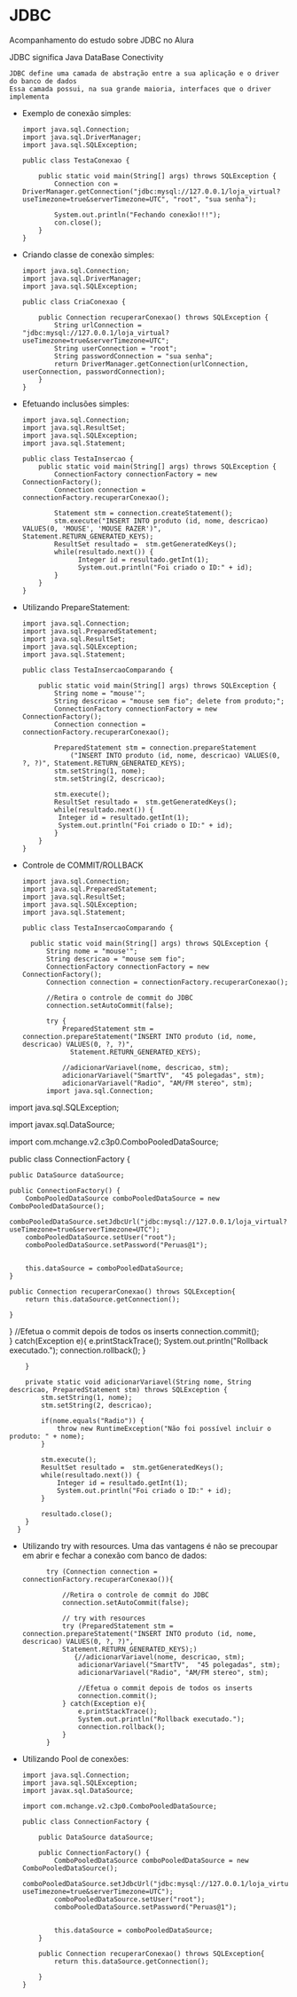 # JDBC

Acompanhamento do estudo sobre JDBC no Alura

JDBC significa Java DataBase Conectivity

    JDBC define uma camada de abstração entre a sua aplicação e o driver do banco de dados
    Essa camada possui, na sua grande maioria, interfaces que o driver implementa


- Exemplo de conexão simples:

      import java.sql.Connection;
      import java.sql.DriverManager;
      import java.sql.SQLException;

      public class TestaConexao {

	      public static void main(String[] args) throws SQLException {
		      Connection con = DriverManager.getConnection("jdbc:mysql://127.0.0.1/loja_virtual?useTimezone=true&serverTimezone=UTC", "root", "sua senha");

		      System.out.println("Fechando conexão!!!"); 
		      con.close();	
          }
      }

- Criando classe de conexão simples:

      import java.sql.Connection;
      import java.sql.DriverManager;
      import java.sql.SQLException;

      public class CriaConexao {

	      public Connection recuperarConexao() throws SQLException {
		      String urlConnection = 	"jdbc:mysql://127.0.0.1/loja_virtual?useTimezone=true&serverTimezone=UTC";
		      String userConnection = "root";
		      String passwordConnection = "sua senha";
		      return DriverManager.getConnection(urlConnection, userConnection, passwordConnection); 
	      }
      }

- Efetuando inclusões simples:

      import java.sql.Connection;
      import java.sql.ResultSet;
      import java.sql.SQLException;
      import java.sql.Statement;

      public class TestaInsercao {
          public static void main(String[] args) throws SQLException {
	          ConnectionFactory connectionFactory = new ConnectionFactory();
	          Connection connection = connectionFactory.recuperarConexao(); 
		
	          Statement stm = connection.createStatement();
	          stm.execute("INSERT INTO produto (id, nome, descricao) VALUES(0, 'MOUSE', 'MOUSE RAZER')", Statement.RETURN_GENERATED_KEYS);
	          ResultSet resultado =  stm.getGeneratedKeys();
	          while(resultado.next()) {
	                Integer id = resultado.getInt(1);
	                System.out.println("Foi criado o ID:" + id);
	          }        
	      } 
      }	

- Utilizando PrepareStatement:

      import java.sql.Connection;
      import java.sql.PreparedStatement;
      import java.sql.ResultSet;
      import java.sql.SQLException;
      import java.sql.Statement;

      public class TestaInsercaoComparando {

	      public static void main(String[] args) throws SQLException {
		      String nome = "mouse'";
		      String descricao = "mouse sem fio"; delete from produto;";
		      ConnectionFactory connectionFactory = new ConnectionFactory();
		      Connection connection = connectionFactory.recuperarConexao(); 
				
		      PreparedStatement stm = connection.prepareStatement
		          ("INSERT INTO produto (id, nome, descricao) VALUES(0, ?, ?)", Statement.RETURN_GENERATED_KEYS);
		      stm.setString(1, nome);
		      stm.setString(2, descricao);
		
		      stm.execute();
		      ResultSet resultado =  stm.getGeneratedKeys();
		      while(resultado.next()) {
		   	   Integer id = resultado.getInt(1);
		   	   System.out.println("Foi criado o ID:" + id);
		      }        
	      }
      }

- Controle de COMMIT/ROLLBACK

      import java.sql.Connection;
      import java.sql.PreparedStatement;
      import java.sql.ResultSet;
      import java.sql.SQLException;
      import java.sql.Statement;

      public class TestaInsercaoComparando {

      	public static void main(String[] args) throws SQLException {
      		String nome = "mouse'";
      		String descricao = "mouse sem fio";
      		ConnectionFactory connectionFactory = new ConnectionFactory();
      		Connection connection = connectionFactory.recuperarConexao(); 
      
      		//Retira o controle de commit do JDBC
      		connection.setAutoCommit(false);
      
      		try {
      			PreparedStatement stm = connection.prepareStatement("INSERT INTO produto (id, nome, descricao) VALUES(0, ?, ?)",
			      Statement.RETURN_GENERATED_KEYS);
			
      			//adicionarVariavel(nome, descricao, stm);	
      			adicionarVariavel("SmartTV",  "45 polegadas", stm);
      			adicionarVariavel("Radio", "AM/FM stereo", stm);
			import java.sql.Connection;
import java.sql.SQLException;

import javax.sql.DataSource;

import com.mchange.v2.c3p0.ComboPooledDataSource;

public class ConnectionFactory {

	public DataSource dataSource;
	
	public ConnectionFactory() {
		ComboPooledDataSource comboPooledDataSource = new ComboPooledDataSource();
		comboPooledDataSource.setJdbcUrl("jdbc:mysql://127.0.0.1/loja_virtual?useTimezone=true&serverTimezone=UTC");
		comboPooledDataSource.setUser("root");
		comboPooledDataSource.setPassword("Peruas@1");
		
		
		this.dataSource = comboPooledDataSource; 
	}
	
	public Connection recuperarConexao() throws SQLException{
		return this.dataSource.getConnection();
		
	}	
}
      			//Efetua o commit depois de todos os inserts 
      			connection.commit();		
      		} catch(Exception e){
      			e.printStackTrace();
      			System.out.println("Rollback executado.");
      			connection.rollback();
      		}	

      	}

      	private static void adicionarVariavel(String nome, String descricao, PreparedStatement stm) throws SQLException {
      		stm.setString(1, nome);
      		stm.setString(2, descricao);
      		
      		if(nome.equals("Radio")) {
      			throw new RuntimeException("Não foi possível incluir o produto: " + nome);
      		}
      		
      		stm.execute();
      		ResultSet resultado =  stm.getGeneratedKeys();
      		while(resultado.next()) {
      			Integer id = resultado.getInt(1);
      			System.out.println("Foi criado o ID:" + id);
      		}    
		
      		resultado.close();
      	}
      }
      
- Utilizando try with resources. Uma das vantagens é não se precoupar em abrir e fechar a conexão com banco de dados:

      		try (Connection connection = connectionFactory.recuperarConexao()){ 

      			//Retira o controle de commit do JDBC
      			connection.setAutoCommit(false);
			
      			// try with resources
      			try (PreparedStatement stm = connection.prepareStatement("INSERT INTO produto (id, nome, descricao) VALUES(0, ?, ?)",
      			Statement.RETURN_GENERATED_KEYS);)
      			   {//adicionarVariavel(nome, descricao, stm);	
      				adicionarVariavel("SmartTV",  "45 polegadas", stm);
      				adicionarVariavel("Radio", "AM/FM stereo", stm);
				
      				//Efetua o commit depois de todos os inserts 
      				connection.commit();		
      			} catch(Exception e){
      				e.printStackTrace();
      				System.out.println("Rollback executado.");
      				connection.rollback();
      			}	
      		}     

- Utilizando Pool de conexões:

      import java.sql.Connection;
      import java.sql.SQLException;
      import javax.sql.DataSource;

      import com.mchange.v2.c3p0.ComboPooledDataSource;

      public class ConnectionFactory {

	      public DataSource dataSource;
	
	      public ConnectionFactory() {
		      ComboPooledDataSource comboPooledDataSource = new ComboPooledDataSource();
		      comboPooledDataSource.setJdbcUrl("jdbc:mysql://127.0.0.1/loja_virtual?useTimezone=true&serverTimezone=UTC");
		      comboPooledDataSource.setUser("root");
		      comboPooledDataSource.setPassword("Peruas@1");
		
		
		      this.dataSource = comboPooledDataSource; 
	      }
	
	      public Connection recuperarConexao() throws SQLException{
		      return this.dataSource.getConnection();
		
	      }	
      }

